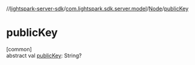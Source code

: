//[lightspark-server-sdk](../../../index.md)/[com.lightspark.sdk.server.model](../index.md)/[Node](index.md)/[publicKey](public-key.md)

# publicKey

[common]\
abstract val [publicKey](public-key.md): String?

